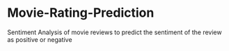 # Movie-Rating-Prediction
Sentiment Analysis of movie reviews to predict the sentiment of the review as positive or negative
